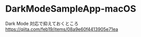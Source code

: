 # DarkModeSampleApp-macOS

Dark Mode 対応で抑えておくところ  
https://qiita.com/feb19/items/08a9e60f4413905e71ea

